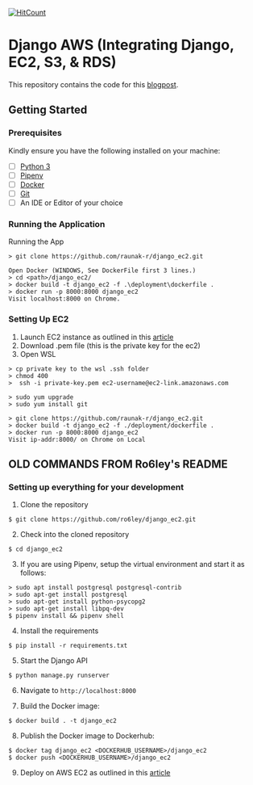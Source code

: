 [![HitCount](http://hits.dwyl.io/ro6ley/django_ec2.svg)](http://hits.dwyl.io/ro6ley/django_ec2)

# Django AWS (Integrating Django, EC2, S3, & RDS)

This repository contains the code for this [blogpost](https://stackabuse.com/deploying-django-applications-to-aws-ec2-with-docker/).

## Getting Started

### Prerequisites

Kindly ensure you have the following installed on your machine:

- [ ] [Python 3](https://realpython.com/installing-python/)
- [ ] [Pipenv](https://pipenv.readthedocs.io/en/latest/#install-pipenv-today)
- [ ] [Docker](https://www.docker.com/products/docker-desktop)
- [ ] [Git]()
- [ ] An IDE or Editor of your choice

### Running the Application
Running the App
```
> git clone https://github.com/raunak-r/django_ec2.git

Open Docker (WINDOWS, See DockerFile first 3 lines.)
> cd <path>/django_ec2/
> docker build -t django_ec2 -f .\deployment\dockerfile .
> docker run -p 8000:8000 django_ec2
Visit localhost:8000 on Chrome.
```

### Setting Up EC2
1. Launch EC2 instance as outlined in this [article](https://stackabuse.com/deploying-django-applications-to-aws-ec2-with-docker/)
2. Download .pem file (this is the private key for the ec2)
3. Open WSL
```
> cp private key to the wsl .ssh folder
> chmod 400
>  ssh -i private-key.pem ec2-username@ec2-link.amazonaws.com

> sudo yum upgrade
> sudo yum install git

> git clone https://github.com/raunak-r/django_ec2.git
> docker build -t django_ec2 -f ./deployment/dockerfile .
> docker run -p 8000:8000 django_ec2
Visit ip-addr:8000/ on Chrome on Local
```

## OLD COMMANDS FROM Ro6ley's README

### Setting up everything for your development

1. Clone the repository
```
$ git clone https://github.com/ro6ley/django_ec2.git
```

2. Check into the cloned repository
```
$ cd django_ec2
```

3. If you are using Pipenv, setup the virtual environment and start it as follows:
```
> sudo apt install postgresql postgresql-contrib
> sudo apt-get install postgresql
> sudo apt-get install python-psycopg2
> sudo apt-get install libpq-dev
$ pipenv install && pipenv shell
```

4. Install the requirements
```
$ pip install -r requirements.txt
```

5. Start the Django API
```
$ python manage.py runserver
```

6. Navigate to `http://localhost:8000`

7. Build the Docker image:
```
$ docker build . -t django_ec2
```

8. Publish the Docker image to Dockerhub:
```
$ docker tag django_ec2 <DOCKERHUB_USERNAME>/django_ec2
$ docker push <DOCKERHUB_USERNAME>/django_ec2
```

9. Deploy on AWS EC2 as outlined in this [article](https://stackabuse.com/deploying-django-applications-to-aws-ec2-with-docker/)
